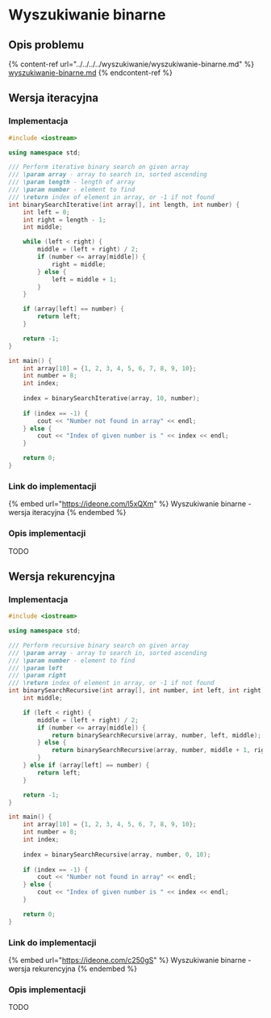 # Wyszukiwanie binarne

## Opis problemu

{% content-ref url="../../../../wyszukiwanie/wyszukiwanie-binarne.md" %}
[wyszukiwanie-binarne.md](../../../../wyszukiwanie/wyszukiwanie-binarne.md)
{% endcontent-ref %}

## Wersja iteracyjna

### Implementacja

```cpp
#include <iostream>

using namespace std;

/// Perform iterative binary search on given array
/// \param array - array to search in, sorted ascending
/// \param length - length of array
/// \param number - element to find
/// \return index of element in array, or -1 if not found
int binarySearchIterative(int array[], int length, int number) {
    int left = 0;
    int right = length - 1;
    int middle;

    while (left < right) {
        middle = (left + right) / 2;
        if (number <= array[middle]) {
            right = middle;
        } else {
            left = middle + 1;
        }
    }

    if (array[left] == number) {
        return left;
    }

    return -1;
}

int main() {
    int array[10] = {1, 2, 3, 4, 5, 6, 7, 8, 9, 10};
    int number = 8;
    int index;
    
    index = binarySearchIterative(array, 10, number);
    
    if (index == -1) {
        cout << "Number not found in array" << endl;
    } else {
        cout << "Index of given number is " << index << endl;
    }

    return 0;
}
```

### Link do implementacji

{% embed url="https://ideone.com/l5xQXm" %}
Wyszukiwanie binarne - wersja iteracyjna
{% endembed %}

### Opis implementacji

TODO

## Wersja rekurencyjna

### Implementacja

```cpp
#include <iostream>

using namespace std;

/// Perform recursive binary search on given array
/// \param array - array to search in, sorted ascending
/// \param number - element to find
/// \param left
/// \param right
/// \return index of element in array, or -1 if not found
int binarySearchRecursive(int array[], int number, int left, int right) {
    int middle;

    if (left < right) {
        middle = (left + right) / 2;
        if (number <= array[middle]) {
            return binarySearchRecursive(array, number, left, middle);
        } else {
            return binarySearchRecursive(array, number, middle + 1, right);
        }
    } else if (array[left] == number) {
        return left;
    }

    return -1;
}

int main() {
    int array[10] = {1, 2, 3, 4, 5, 6, 7, 8, 9, 10};
    int number = 8;
    int index;
    
    index = binarySearchRecursive(array, number, 0, 10);
    
    if (index == -1) {
        cout << "Number not found in array" << endl;
    } else {
        cout << "Index of given number is " << index << endl;
    }

    return 0;
}
```

### Link do implementacji

{% embed url="https://ideone.com/c250gS" %}
Wyszukiwanie binarne - wersja rekurencyjna
{% endembed %}

### Opis implementacji

TODO
